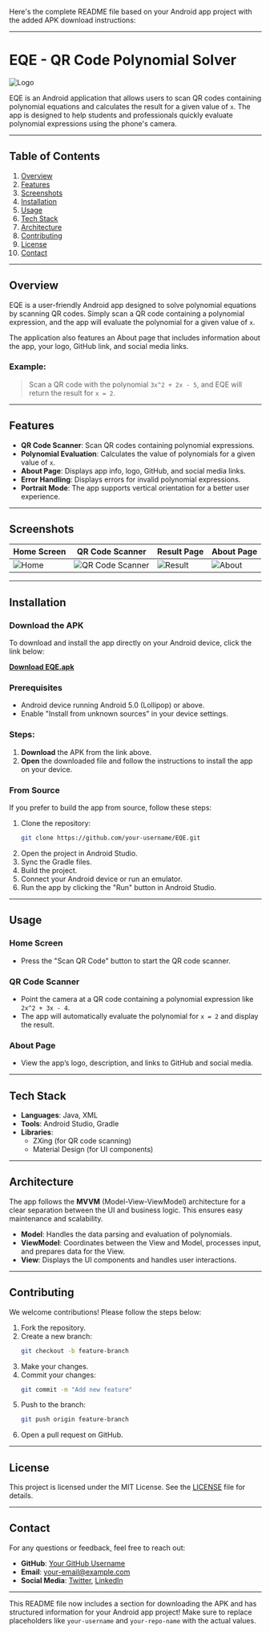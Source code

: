 Here's the complete README file based on your Android app project with the added APK download instructions:

---

# EQE - QR Code Polynomial Solver

![Logo](link-to-logo-image)

EQE is an Android application that allows users to scan QR codes containing polynomial equations and calculates the result for a given value of `x`. The app is designed to help students and professionals quickly evaluate polynomial expressions using the phone's camera.

---

## Table of Contents

1. [Overview](#overview)
2. [Features](#features)
3. [Screenshots](#screenshots)
4. [Installation](#installation)
5. [Usage](#usage)
6. [Tech Stack](#tech-stack)
7. [Architecture](#architecture)
8. [Contributing](#contributing)
9. [License](#license)
10. [Contact](#contact)

---

## Overview

EQE is a user-friendly Android app designed to solve polynomial equations by scanning QR codes. Simply scan a QR code containing a polynomial expression, and the app will evaluate the polynomial for a given value of `x`.

The application also features an About page that includes information about the app, your logo, GitHub link, and social media links.

### Example:
> Scan a QR code with the polynomial `3x^2 + 2x - 5`, and EQE will return the result for `x = 2`.

---

## Features

- **QR Code Scanner**: Scan QR codes containing polynomial expressions.
- **Polynomial Evaluation**: Calculates the value of polynomials for a given value of `x`.
- **About Page**: Displays app info, logo, GitHub, and social media links.
- **Error Handling**: Displays errors for invalid polynomial expressions.
- **Portrait Mode**: The app supports vertical orientation for a better user experience.

---

## Screenshots

| Home Screen | QR Code Scanner | Result Page | About Page |
|-------------|-----------------|-------------|------------|
| ![Home](link-to-home-screenshot) | ![QR Code Scanner](link-to-scanner-screenshot) | ![Result](link-to-result-screenshot) | ![About](link-to-about-screenshot) |

---

## Installation

### Download the APK

To download and install the app directly on your Android device, click the link below:

**[Download EQE.apk](https://github.com/your-username/your-repo-name/raw/main/demo/EQE.apk)**

### Prerequisites

- Android device running Android 5.0 (Lollipop) or above.
- Enable "Install from unknown sources" in your device settings.

### Steps:

1. **Download** the APK from the link above.
2. **Open** the downloaded file and follow the instructions to install the app on your device.

### From Source

If you prefer to build the app from source, follow these steps:

1. Clone the repository:
   ```bash
   git clone https://github.com/your-username/EQE.git
   ```
2. Open the project in Android Studio.
3. Sync the Gradle files.
4. Build the project.
5. Connect your Android device or run an emulator.
6. Run the app by clicking the "Run" button in Android Studio.

---

## Usage

### Home Screen
- Press the "Scan QR Code" button to start the QR code scanner.

### QR Code Scanner
- Point the camera at a QR code containing a polynomial expression like `2x^2 + 3x - 4`.
- The app will automatically evaluate the polynomial for `x = 2` and display the result.

### About Page
- View the app’s logo, description, and links to GitHub and social media.

---

## Tech Stack

- **Languages**: Java, XML
- **Tools**: Android Studio, Gradle
- **Libraries**:
  - ZXing (for QR code scanning)
  - Material Design (for UI components)

---

## Architecture

The app follows the **MVVM** (Model-View-ViewModel) architecture for a clear separation between the UI and business logic. This ensures easy maintenance and scalability.

- **Model**: Handles the data parsing and evaluation of polynomials.
- **ViewModel**: Coordinates between the View and Model, processes input, and prepares data for the View.
- **View**: Displays the UI components and handles user interactions.

---

## Contributing

We welcome contributions! Please follow the steps below:

1. Fork the repository.
2. Create a new branch:
   ```bash
   git checkout -b feature-branch
   ```
3. Make your changes.
4. Commit your changes:
   ```bash
   git commit -m "Add new feature"
   ```
5. Push to the branch:
   ```bash
   git push origin feature-branch
   ```
6. Open a pull request on GitHub.

---

## License

This project is licensed under the MIT License. See the [LICENSE](LICENSE) file for details.

---

## Contact

For any questions or feedback, feel free to reach out:

- **GitHub**: [Your GitHub Username](https://github.com/your-username)
- **Email**: your-email@example.com
- **Social Media**: [Twitter](https://twitter.com/yourhandle), [LinkedIn](https://linkedin.com/in/yourhandle)

---

This README file now includes a section for downloading the APK and has structured information for your Android app project! Make sure to replace placeholders like `your-username` and `your-repo-name` with the actual values.